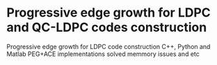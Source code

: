 # Progressive edge growth for LDPC and QC-LDPC codes construction
Progressive edge growth for LDPC code construction C++, Python and Matlab PEG+ACE implementations
solved memmory issues and etc
